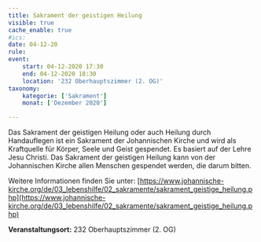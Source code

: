 ```yaml
---
title: Sakrament der geistigen Heilung
visible: true
cache_enable: true
#ics: 
date: 04-12-20
rule: 
event:
	start: 04-12-2020 17:30
	end: 04-12-2020 18:30
	location: '232 Oberhauptszimmer (2. OG)'
taxonomy:
	kategorie: ['Sakrament']
	monat: ['Dezember 2020']

---
```

Das Sakrament der geistigen Heilung oder auch Heilung durch Handauflegen ist ein Sakrament der Johannischen Kirche und wird als Kraftquelle für Körper, Seele und Geist gespendet. Es basiert auf der Lehre Jesu Christi. Das Sakrament der geistigen Heilung kann von der Johannischen Kirche allen Menschen gespendet werden, die darum bitten.

Weitere Informationen finden Sie unter:
[https://www.johannische-kirche.org/de/03_lebenshilfe/02_sakramente/sakrament_geistige_heilung.php](https://www.johannische-kirche.org/de/03_lebenshilfe/02_sakramente/sakrament_geistige_heilung.php)



**Veranstaltungsort:** 232 Oberhauptszimmer (2. OG)

